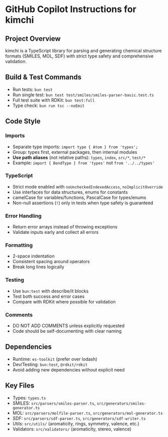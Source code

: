 # GitHub Copilot Instructions for kimchi

## Project Overview
kimchi is a TypeScript library for parsing and generating chemical structure formats (SMILES, MOL, SDF) with strict type safety and comprehensive validation.

## Build & Test Commands
- Run tests: `bun test`
- Run single test: `bun test test/smiles/smiles-parser-basic.test.ts`
- Full test suite with RDKit: `bun test:full`
- Type check: `bun run tsc --noEmit`

## Code Style

### Imports
- Separate type imports: `import type { Atom } from 'types';`
- Group: types first, external packages, then internal modules
- **Use path aliases** (not relative paths): `types`, `index`, `src/*`, `test/*`
- Example: `import { BondType } from 'types'` not `from '../../types'`

### TypeScript
- Strict mode enabled with `noUncheckedIndexedAccess`, `noImplicitOverride`
- Use interfaces for data structures, enums for constants
- camelCase for variables/functions, PascalCase for types/enums
- Non-null assertions (`!`) only in tests when type safety is guaranteed

### Error Handling
- Return error arrays instead of throwing exceptions
- Validate inputs early and collect all errors

### Formatting
- 2-space indentation
- Consistent spacing around operators
- Break long lines logically

### Testing
- Use `bun:test` with describe/it blocks
- Test both success and error cases
- Compare with RDKit where possible for validation

### Comments
- DO NOT ADD COMMENTS unless explicitly requested
- Code should be self-documenting with clear naming

## Dependencies
- Runtime: `es-toolkit` (prefer over lodash)
- Dev/Testing: `bun:test`, `@rdkit/rdkit`
- Avoid adding new dependencies without explicit need

## Key Files
- Types: `types.ts`
- SMILES: `src/parsers/smiles-parser.ts`, `src/generators/smiles-generator.ts`
- MOL: `src/parsers/molfile-parser.ts`, `src/generators/mol-generator.ts`
- SDF: `src/parsers/sdf-parser.ts`, `src/generators/sdf-writer.ts`
- Utils: `src/utils/` (aromaticity, rings, symmetry, valence, etc.)
- Validators: `src/validators/` (aromaticity, stereo, valence)
